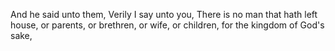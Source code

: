 And he said unto them, Verily I say unto you, There is no man that hath left house, or parents, or brethren, or wife, or children, for the kingdom of God's sake,

